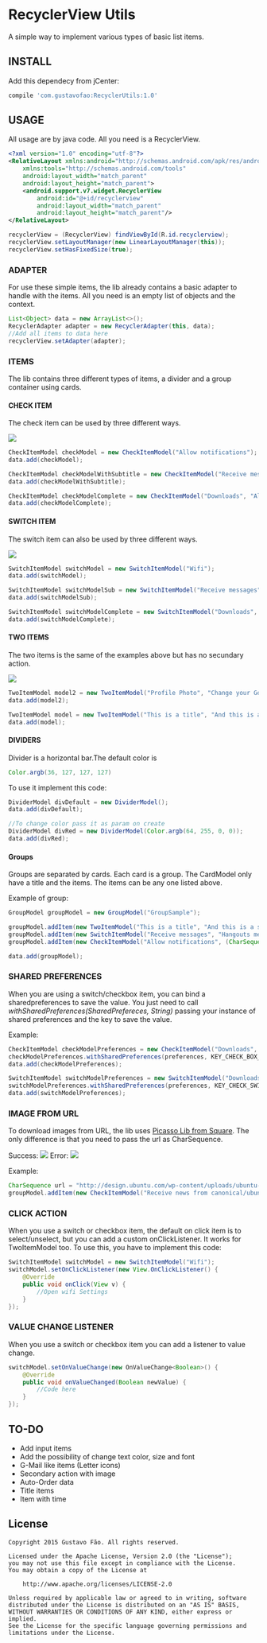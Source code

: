 # RecyclerView Utils

A simple way to implement various types of basic list items.

## INSTALL
Add this dependecy from jCenter:

``` groovy
compile 'com.gustavofao:RecyclerUtils:1.0'
```

## USAGE
All usage are by java code. All you need is a RecyclerView.

```xml
<?xml version="1.0" encoding="utf-8"?>
<RelativeLayout xmlns:android="http://schemas.android.com/apk/res/android"
    xmlns:tools="http://schemas.android.com/tools"
    android:layout_width="match_parent"
    android:layout_height="match_parent">
    <android.support.v7.widget.RecyclerView
        android:id="@+id/recyclerview"
        android:layout_width="match_parent"
        android:layout_height="match_parent"/>
</RelativeLayout>
```

```java
recyclerView = (RecyclerView) findViewById(R.id.recyclerview);
recyclerView.setLayoutManager(new LinearLayoutManager(this));
recyclerView.setHasFixedSize(true);
```

### ADAPTER
For use these simple items, the lib already contains a basic adapter to handle with the items.
All you need is an empty list of objects and the context.

```java
List<Object> data = new ArrayList<>();
RecyclerAdapter adapter = new RecyclerAdapter(this, data);
//Add all items to data here
recyclerView.setAdapter(adapter);
```

### ITEMS
The lib contains three different types of items, a divider and a group container using cards.

#### CHECK ITEM
The check item can be used by three different ways.

![](/screenshots/check.png)

```java
CheckItemModel checkModel = new CheckItemModel("Allow notifications");
data.add(checkModel);

CheckItemModel checkModelWithSubtitle = new CheckItemModel("Receive messages", "Hangouts message");
data.add(checkModelWithSubtitle);

CheckItemModel checkModelComplete = new CheckItemModel("Downloads", "Always downlaod videos", R.drawable.ic_download);
data.add(checkModelComplete);
```

#### SWITCH ITEM
The switch item can also be used by three different ways.

![](/screenshots/switch.png)

```java
SwitchItemModel switchModel = new SwitchItemModel("Wifi");
data.add(switchModel);

SwitchItemModel switchModelSub = new SwitchItemModel("Receive messages", "Hangouts message");
data.add(switchModelSub);

SwitchItemModel switchModelComplete = new SwitchItemModel("Downloads", "Always downlaod videos", R.drawable.ic_download);
data.add(switchModelComplete);
```

#### TWO ITEMS
The two items is the same of the examples above but has no secundary action.

![](/screenshots/two_item.png)

```java
TwoItemModel model2 = new TwoItemModel("Profile Photo", "Change your Google+ profile photo");
data.add(model2);

TwoItemModel model = new TwoItemModel("This is a title", "And this is a subtitle", R.drawable.ic_download);
data.add(model);
```

#### DIVIDERS
Divider is a horizontal bar.The default color is
```java
Color.argb(36, 127, 127, 127)
```

To use it implement this code:
```java
DividerModel divDefault = new DividerModel();
data.add(divDefault);

//To change color pass it as param on create
DividerModel divRed = new DividerModel(Color.argb(64, 255, 0, 0));
data.add(divRed);
```

#### Groups
Groups are separated by cards. Each card is a group. The CardModel only have a title and the items.
The items can be any one listed above.

Example of group:
```java
GroupModel groupModel = new GroupModel("GroupSample");

groupModel.addItem(new TwoItemModel("This is a title", "And this is a subtitle", R.drawable.ic_download));
groupModel.addItem(new SwitchItemModel("Receive messages", "Hangouts message"));
groupModel.addItem(new CheckItemModel("Allow notifications", (CharSequence) "http://design.ubuntu.com/wp-content/uploads/ubuntu-logo32.png"));

data.add(groupModel);
```

### SHARED PREFERENCES
When you are using a switch/checkbox item, you can bind a sharedpreferences to save the value.
You just need to call *withSharedPreferences(SharedPrefereces, String)* passing your instance of shared preferences and the key to save the value.

Example:
```java
CheckItemModel checkModelPreferences = new CheckItemModel("Downloads", "Always downlaod videos", R.drawable.ic_download);
checkModelPreferences.withSharedPreferences(preferences, KEY_CHECK_BOX_PREFERENCES);
data.add(checkModelPreferences);

SwitchItemModel switchModelPreferences = new SwitchItemModel("Downloads", "Always downlaod videos", R.drawable.ic_download);
switchModelPreferences.withSharedPreferences(preferences, KEY_CHECK_SWITCH_PREFERENCES);
data.add(switchModelPreferences);
```

### IMAGE FROM URL
To download images from URL, the lib uses [Picasso Lib from Square](http://square.github.io/picasso/).
The only difference is that you need to pass the url as CharSequence.

Success:
![](/screenshots/success.png)
Error:
![](/screenshots/failure.png)

Example:
```java
CharSequence url = "http://design.ubuntu.com/wp-content/uploads/ubuntu-logo32.png";
groupModel.addItem(new CheckItemModel("Receive news from canonical/ubuntu", url));
```

### CLICK ACTION
When you use a switch or checkbox item, the default on click item is to select/unselect, but you can add a custom onClickListener.
It works for TwoItemModel too. To use this, you have to implement this code:
```java
SwitchItemModel switchModel = new SwitchItemModel("Wifi");
switchModel.setOnClickListener(new View.OnClickListener() {
    @Override
    public void onClick(View v) {
        //Open wifi Settings
    }
});
```

### VALUE CHANGE LISTENER
When you use a switch or checkbox item you can add a listener to value change.
```java
switchModel.setOnValueChange(new OnValueChange<Boolean>() {
    @Override
    public void onValueChanged(Boolean newValue) {
        //Code here
    }
});
```

## TO-DO
* Add input items
* Add the possibility of change text color, size and font
* G-Mail like items (Letter icons)
* Secondary action with image
* Auto-Order data
* Title items
* Item with time

## License
    Copyright 2015 Gustavo Fão. All rights reserved.

    Licensed under the Apache License, Version 2.0 (the "License");
    you may not use this file except in compliance with the License.
    You may obtain a copy of the License at

        http://www.apache.org/licenses/LICENSE-2.0

    Unless required by applicable law or agreed to in writing, software
    distributed under the License is distributed on an "AS IS" BASIS,
    WITHOUT WARRANTIES OR CONDITIONS OF ANY KIND, either express or implied.
    See the License for the specific language governing permissions and
    limitations under the License.
